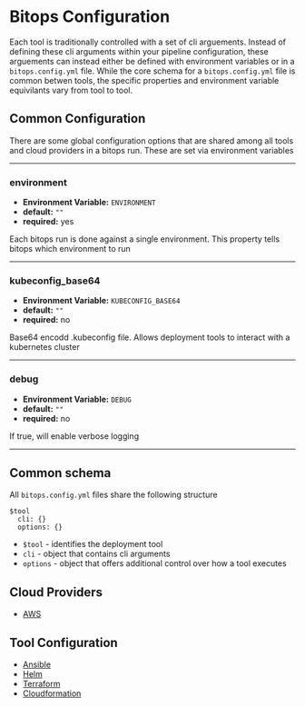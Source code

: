 # Bitops Configuration

Each tool is traditionally controlled with a set of cli arguements. Instead of defining these cli arguments within your pipeline configuration, these arguements can instead either be defined with environment variables or in a `bitops.config.yml` file. While the core schema for a `bitops.config.yml` file is common betwen tools, the specific properties and environment variable equivilants vary from tool to tool.

## Common Configuration
There are some global configuration options that are shared among all tools and cloud providers in a bitops run. These are set via environment variables

-------------------
### environment
* **Environment Variable:** `ENVIRONMENT`
* **default:** `""`
* **required:** yes

Each bitops run is done against a single environment. This property tells bitops which environment to run

-------------------
### kubeconfig_base64
* **Environment Variable:** `KUBECONFIG_BASE64`
* **default:** `""`
* **required:** no

Base64 encodd .kubeconfig file. Allows deployment tools to interact with a kubernetes cluster

-------------------
### debug
* **Environment Variable:** `DEBUG`
* **default:** `""`
* **required:** no

If true, will enable verbose logging

-------------------
## Common schema
All `bitops.config.yml` files share the following structure
```
$tool
  cli: {}
  options: {}
```
* `$tool` - identifies the deployment tool
* `cli` - object that contains cli arguments
* `options` - object that offers additional control over how a tool executes

## Cloud Providers
* [AWS](/docs/configuration/configuration-aws.md)

## Tool Configuration
* [Ansible](/docs/configuration/configuration-ansible.md)
* [Helm](/docs/configuration/configuration-helm.md)
* [Terraform](/docs/configuration/configuration-terraform.md)
* [Cloudformation](/docs/configuration/configuration-cloudformation.md)